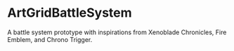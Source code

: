 # ArtGridBattleSystem
A battle system prototype with inspirations from Xenoblade Chronicles, Fire Emblem, and Chrono Trigger.
